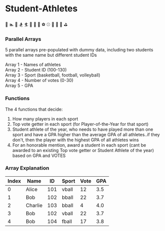 # Student-Athletes 
:runner: :swimmer: :bicyclist: :snowboarder: :surfer: :horse_racing: :football: :basketball: :soccer: :baseball: :tennis: :rugby_football: :bowling: :golf:
### Parallel Arrays
5 parallel arrays pre-populated with dummy data, including two students with the same name but different student IDs

Array 1 - Names of athletes  
Array 2 - Student ID (100-130)  
Array 3 - Sport (basketball, football, volleyball)  
Array 4 - Number of votes (0-30)  
Array 5 - GPA   

### Functions
The 4 functions that decide: 
1) How many players in each sport  
2) Top vote getter in each sport (for Player-of-the-Year for that sport)  
3) Student athlete of the year, who needs to have played more than one sport and have a GPA higher than the average GPA of all athletes..if they don't, then the player with the highest GPA of all athletes wins   
4) For an honorable mention, award a student in each sport (cant be awarded to an existing Top vote getter or Student Athlete of the year) based on GPA and VOTES  

### Array Explanation
| Index | Name    | ID  | Sport | Vote | GPA |
|-------|---------|-----|-------|------|-----|
| 0     | Alice   | 101 | vball | 12   | 3.5 |
| 1     | Bob     | 102 | bball | 22   | 3.7 |
| 2     | Charlie | 103 | bball | 4    | 4.0 |
| 3     | Bob     | 102 | vball | 22   | 3.7 |
| 4     | Bob     | 104 | fball | 17   | 3.8 |

